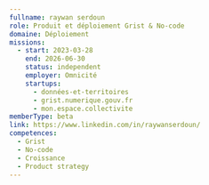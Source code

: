```yaml
---
fullname: raywan serdoun
role: Produit et déploiement Grist & No-code
domaine: Déploiement
missions:
  - start: 2023-03-28
    end: 2026-06-30
    status: independent
    employer: Omnicité
    startups:
      - données-et-territoires
      - grist.numerique.gouv.fr
      - mon.espace.collectivite
memberType: beta
link: https://www.linkedin.com/in/raywanserdoun/
competences:
  - Grist
  - No-code
  - Croissance
  - Product strategy
---
```

